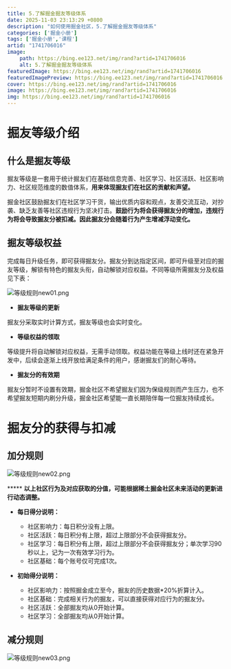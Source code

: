 ```yaml
---
title: 5.了解掘金掘友等级体系
date: 2025-11-03 23:13:29 +0800
description: "如何使用掘金社区，5.了解掘金掘友等级体系"
categories: ['掘金小册']
tags: ['掘金小册','课程']
artid: "1741706016"
image:
    path: https://bing.ee123.net/img/rand?artid=1741706016
    alt: 5.了解掘金掘友等级体系
featuredImage: https://bing.ee123.net/img/rand?artid=1741706016
featuredImagePreview: https://bing.ee123.net/img/rand?artid=1741706016
cover: https://bing.ee123.net/img/rand?artid=1741706016
image: https://bing.ee123.net/img/rand?artid=1741706016
img: https://bing.ee123.net/img/rand?artid=1741706016
---
```


  # 掘友等级介绍

<!---->

  ## 什么是掘友等级

掘友等级是一套用于统计掘友们在基础信息完善、社区学习、社区活跃、社区影响力、社区规范维度的数值体系，**用来体现掘友们在社区的贡献和声望。**

掘金社区鼓励掘友们在社区学习干货，输出优质内容和观点，友善交流互动，对抄袭、缺乏友善等社区违规行为坚决打击。**鼓励行为将会获得掘友分的增加，违规行为将会导致掘友分被扣减。因此掘友分会随着行为产生增减浮动变化。**

  ## 掘友等级权益

完成每日升级任务，即可获得掘友分。掘友分到达指定区间，即可升级至对应的掘友等级，解锁有特色的掘友头衔，自动解锁对应权益。不同等级所需掘友分及权益见下表：

![等级规则new01.png](https://p3-juejin.byteimg.com/tos-cn-i-k3u1fbpfcp/8570122c2caf488394feaa4c85591079~tplv-k3u1fbpfcp-watermark.image?)



-   **掘友等级的更新**

掘友分采取实时计算方式，掘友等级也会实时变化。

-   **等级权益的领取**

等级提升将自动解锁对应权益，无需手动领取。权益功能在等级上线时还在紧急开发中，后续会逐渐上线开放给满足条件的用户，感谢掘友们的耐心等待。

-   **掘友分的有效期**

掘友分暂时不设置有效期，掘金社区不希望掘友们因为保级规则而产生压力，也不希望掘友短期内刷分升级，掘金社区希望能一直长期陪伴每一位掘友持续成长。



  # 掘友分的获得与扣减

<!---->

  ## 加分规则


![等级规则new02.png](https://p3-juejin.byteimg.com/tos-cn-i-k3u1fbpfcp/a8bb1b5e6a0d4f6ca9a9d0e00c963844~tplv-k3u1fbpfcp-watermark.image?)


***** **以上社区行为及对应获取的分值，可能根据稀土掘金社区未来活动的更新进行动态调整。**

-   **每日得分说明：**

    -   社区影响力：每日积分没有上限。
    -   社区活跃：每日积分有上限，超过上限部分不会获得掘友分。
    -   社区学习：每日积分有上限，超过上限部分不会获得掘友分；单次学习90秒以上，记为一次有效学习行为。
    -   社区基础：每个账号仅可完成1次。

<!---->

-   **初始得分说明：**

    -   社区影响力：按照掘金成立至今，掘友的历史数据*20%折算计入。
    -   社区基础：完成相关行为的掘友，可以直接获得对应行为的掘友分。
    -   社区活跃：全部掘友均从0开始计算。
    -   社区学习：全部掘友均从0开始计算。

  ## 减分规则


![等级规则new03.png](https://p6-juejin.byteimg.com/tos-cn-i-k3u1fbpfcp/bb5d04d1d8c54782818f941b6f8ce743~tplv-k3u1fbpfcp-watermark.image?)
